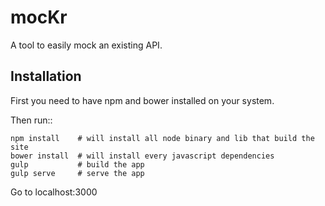 mocKr
=====

A tool to easily mock an existing API.


Installation
------------

First you need to have npm and bower installed on your system.

Then run::

    npm install    # will install all node binary and lib that build the site
    bower install  # will install every javascript dependencies
    gulp           # build the app
    gulp serve     # serve the app

Go to localhost:3000
